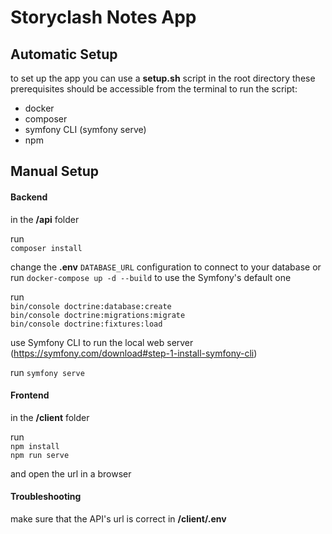 # Storyclash Notes App

## Automatic Setup
to set up the app you can use a **setup.sh** script in the root directory
these prerequisites should be accessible from the terminal to run the script:
 * docker
 * composer
 * symfony CLI (symfony serve)
 * npm

## Manual Setup

#### Backend
in the **/api** folder

run \
`composer install`

change the **.env** `DATABASE_URL` configuration to connect to your database
or run `docker-compose up -d --build` to use the Symfony's default one

run\
`bin/console doctrine:database:create`\
`bin/console doctrine:migrations:migrate`\
`bin/console doctrine:fixtures:load`

use Symfony CLI to run the local web server (https://symfony.com/download#step-1-install-symfony-cli)

run `symfony serve`

#### Frontend

in the **/client** folder

run \
`npm install`\
`npm run serve`

and open the url in a browser

#### Troubleshooting

make sure that the API's url is correct in **/client/.env**
